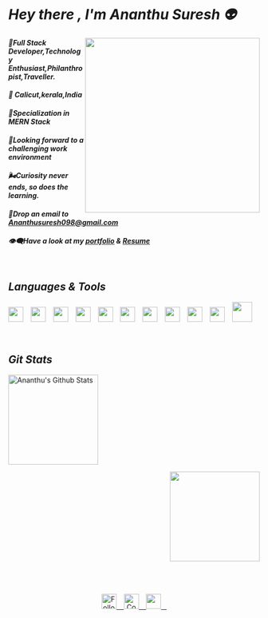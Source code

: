 # ***Hey there , I'm Ananthu Suresh 👽***
 <img src="https://raw.githubusercontent.com/Adam-pw/Adam-pw/main/animation_500_kxa883sd.gif" height="350px" align="right"/>
<p>
  <h4> <i>📌Full Stack Developer,Technology Enthusiast,Philanthropist,Traveller.</i>  </h4>  
  <h4> <i>📍 Calicut,kerala,India</i> </h4>
<h4> <i>🚩Specialization in MERN Stack</i> </h4>
<h4> <i>🌱Looking forward to a challenging
work environment</i> </h4>
<h4> <i> 🌬Curiosity never ends, so does the learning.</i></h4>
<h4> <i> 📩Drop an email to <a href="mailto: ananthusuresh098@gmail.com">Ananthusuresh098@gmail.com</a></i> </h4>
<h4> <i> 👁‍🗨Have a look at my <a href="https://ananthu-portfolio.netlify.app/" target="_blank">portfolio</a> & <a href="https://drive.google.com/file/d/1cfcacR441pShQ14PIbh690f5BROIqnoU/view?usp=sharing">Resume</a></i> </h4>
  </p>
<br/>
<h2><i>Languages & Tools</i></h2>
<p>
<img width="30px" src="https://cdn.jsdelivr.net/gh/devicons/devicon/icons/html5/html5-original.svg"/> &ensp;   
   <img width="30px" src="https://cdn.jsdelivr.net/gh/devicons/devicon/icons/css3/css3-plain.svg" />  &ensp;   
  <img width="30px" src="https://cdn.jsdelivr.net/gh/devicons/devicon/icons/javascript/javascript-original.svg" />  &ensp;   
  <img width="30px" src="https://cdn.jsdelivr.net/gh/devicons/devicon/icons/nodejs/nodejs-original.svg" />  &ensp;   
  <img width="30px" src="https://cdn.jsdelivr.net/gh/devicons/devicon/icons/react/react-original.svg" />  &ensp;   
    <img width="30px" src="https://cdn.jsdelivr.net/gh/devicons/devicon/icons/bootstrap/bootstrap-original.svg" />  &ensp; 
  <img width="30px" src="https://cdn.worldvectorlogo.com/logos/mongodb-icon-1.svg" />  &ensp;  
  <img width="30px" src="https://cdn.worldvectorlogo.com/logos/redux.svg" />  &ensp;
  <img width="30px" src="https://seeklogo.com/images/P/postman-logo-0087CA0D15-seeklogo.com.png" />  &ensp;
  <img width="30px" src="https://upload.wikimedia.org/wikipedia/commons/thumb/9/9a/Visual_Studio_Code_1.35_icon.svg/2048px-Visual_Studio_Code_1.35_icon.svg.png" />  &ensp;
 <img width="40px" src="https://upload.wikimedia.org/wikipedia/commons/thumb/9/93/Wordpress_Blue_logo.png/1200px-Wordpress_Blue_logo.png" />
  </p>

<br/>

 <h2><i>Git Stats</i></h2>
  <p align="start">
  <img alt="Ananthu's Github Stats" src="https://github-readme-stats.vercel.app/api?username=AnanthuSuresh098&show_icons=true&theme=panda" height="180px">
  
</p>

<p align="right">
    <img src="https://github-readme-stats.vercel.app/api/top-langs?username=AnanthuSuresh098&langs_count=10&show_icons=true&locale=en&layout=compact&theme=cobalt" height="180px"/>
  </p>
  
  <br/>
  <br/>
  <br/>
  
  <div align="center" >
    <a href="https://twitter.com/Ananthusuresh55">
        <img src="https://raw.githubusercontent.com/Iwi4a/iwi4a/master/assets/twitter.svg" alt="Follow me on twitter" width="30px"> &ensp;
    </a>
     <a href="https://www.linkedin.com/in/ananthu-suresh-2a166921b/">
        <img src="https://raw.githubusercontent.com/Iwi4a/iwi4a/master/assets/linkedin.svg" alt="Connect on Linkedin" width="30px"> &ensp;
    </a>
  <a href="mailto: ananthusuresh098@gmail.com">
     <img src="https://img.icons8.com/fluent/48/000000/gmail.png" width="30px"/> &ensp;
    </a>
</div>



